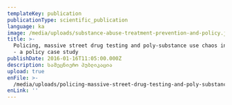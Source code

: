 ```yaml
---
templateKey: publication
publicationType: scientific_publication
language: ka
image: /media/uploads/substance-abuse-treatment-prevention-and-policy.jpg
title: >-
  Policing, massive street drug testing and poly-substance use chaos in Georgia
  - a policy case study
publishDate: 2016-01-16T11:05:00.000Z
description: სამეცნიერო პუბლიკაცია
upload: true
enFile: >-
  /media/uploads/policing-massive-street-drug-testing-and-poly-substance-use-chaos-in-georgia-a-policy-case-study.pdf
enLink: ''
---
```


